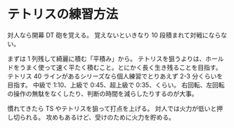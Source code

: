 # テトリスの練習方法

対人なら開幕 DT 砲を覚える。
覚えないといきなり 10 段積まれて対戦にならない。

まずは 1 列残して綺麗に積む「平積み」から。
テトリスを狙うよりは、ホールドをうまく使って速く平たく積むこと。とにかく長く生き残ることを目指す。
テトリス 40 ラインがあるシリーズなら個人練習でとりあえず 2-3 分くらいを目指す。
中級で 1:10、上級で 0:45、超上級で 0:35、くらい。
右回転、左回転の操作の無駄をなくしたり、判断の時間を減らしたりするのが大事。

慣れてきたら TS やテトリスを狙って打点を上げる。
対人では火力が低いと押し切られる。
攻めもあるけど、受けのために火力を貯める。
